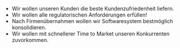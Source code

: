- Wir wollen unseren Kunden die beste Kundenzufriedenheit liefern.
- Wir wollen alle regulatorischen Anforderungen erfüllen!
- Nach Firmenübernahmen wollen wir Softwaresystem bestmöglich konsolidieren.
- Wir wollen mit schnellerer Time to Market unseren Konkurrenten zuvorkommen.